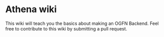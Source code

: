 # Athena wiki

This wiki will teach you the basics about making an OGFN Backend.
Feel free to contribute to this wiki by submitting a pull request.
